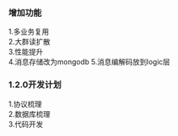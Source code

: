 ### 增加功能
1.多业务复用  
2.大群读扩散  
3.性能提升  
4.消息存储改为mongodb
5.消息编解码放到logic层
### 1.2.0开发计划
1.协议梳理  
2.数据库梳理    
3.代码开发